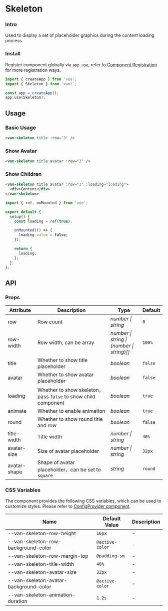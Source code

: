 # Skeleton

### Intro

Used to display a set of placeholder graphics during the content loading process.

### Install

Register component globally via `app.use`, refer to [Component Registration](#/en-US/advanced-usage#zu-jian-zhu-ce) for more registration ways.

```js
import { createApp } from 'vue';
import { Skeleton } from 'vant';

const app = createApp();
app.use(Skeleton);
```

## Usage

### Basic Usage

```html
<van-skeleton title :row="3" />
```

### Show Avatar

```html
<van-skeleton title avatar :row="3" />
```

### Show Children

```html
<van-skeleton title avatar :row="3" :loading="loading">
  <div>Content</div>
</van-skeleton>
```

```js
import { ref, onMounted } from 'vue';

export default {
  setup() {
    const loading = ref(true);

    onMounted(() => {
      loading.value = false;
    });

    return {
      loading,
    };
  },
};
```

## API

### Props

| Attribute | Description | Type | Default |
| --- | --- | --- | --- |
| row | Row count | _number \| string_ | `0` |
| row-width | Row width, can be array | _number \| string \|<br>(number \| string)[]_ | `100%` |
| title | Whether to show title placeholder | _boolean_ | `false` |
| avatar | Whether to show avatar placeholder | _boolean_ | `false` |
| loading | Whether to show skeleton，pass `false` to show child component | _boolean_ | `true` |
| animate | Whether to enable animation | _boolean_ | `true` |
| round | Whether to show round title and row | _boolean_ | `false` |
| title-width | Title width | _number \| string_ | `40%` |
| avatar-size | Size of avatar placeholder | _number \| string_ | `32px` |
| avatar-shape | Shape of avatar placeholder，can be set to `square` | _string_ | `round` |

### CSS Variables

The component provides the following CSS variables, which can be used to customize styles. Please refer to [ConfigProvider component](#/en-US/config-provider).

| Name                                   | Default Value   | Description |
| -------------------------------------- | --------------- | ----------- |
| --van-skeleton-row-height              | `16px`          | -           |
| --van-skeleton-row-background-color    | `@active-color` | -           |
| --van-skeleton-row-margin-top          | `@padding-sm`   | -           |
| --van-skeleton-title-width             | `40%`           | -           |
| --van-skeleton-avatar-size             | `32px`          | -           |
| --van-skeleton-avatar-background-color | `@active-color` | -           |
| --van-skeleton-animation-duration      | `1.2s`          | -           |
